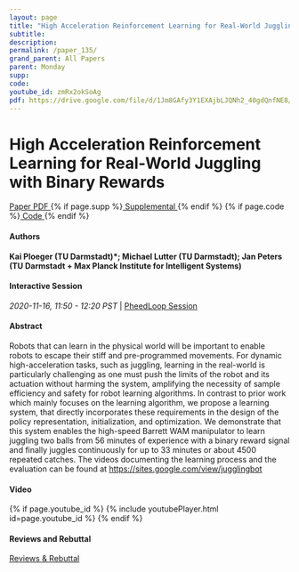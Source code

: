 ```yaml
---
layout: page
title: "High Acceleration Reinforcement Learning for Real-World Juggling with Binary Rewards"
subtitle: 
description:
permalink: /paper_135/
grand_parent: All Papers
parent: Monday
supp: 
code: 
youtube_id: zmRx2okSoAg
pdf: https://drive.google.com/file/d/1Jm8GAfy3Y1EXAjbLJQNh2_40gdQnfNE8/view
---
```


# High Acceleration Reinforcement Learning for Real-World Juggling with Binary Rewards

<a href="https://drive.google.com/file/d/1Jm8GAfy3Y1EXAjbLJQNh2_40gdQnfNE8/view" target="_blank" rel="noopener noreferrer" class="btn btn-blue"><i class="fa fa-file-text-o" aria-hidden="true"></i> Paper PDF </a> {% if page.supp %}<a href="" target="_blank" rel="noopener noreferrer" class="btn btn-green"><i class="fa fa-file-text-o" aria-hidden="true"></i> Supplemental </a>{% endif %} {% if page.code %}<a href="" target="_blank" rel="noopener noreferrer" class="btn"><i class="fa fa-github" aria-hidden="true"></i> Code </a>{% endif %} 

#### Authors
**Kai Ploeger (TU Darmstadt)*; Michael Lutter (TU Darmstadt); Jan Peters (TU Darmstadt + Max Planck Institute for Intelligent Systems)**

#### Interactive Session
<em>2020-11-16, 11:50 - 12:20 PST </em> | <a href="https://pheedloop.com/corl2020/virtual/?page=sessions&section=SESTZB9N1ASD10OHZ" target="_blank" rel="noopener noreferrer"> PheedLoop Session <i class="fa fa-external-link" aria-hidden="true"></i> </a> 

#### Abstract
Robots that can learn in the physical world will be important to enable robots to escape their stiff and pre-programmed movements.  For dynamic high-acceleration tasks, such as juggling, learning in the real-world is particularly challenging  as  one  must  push  the  limits  of  the  robot  and  its  actuation  without harming the system, amplifying the necessity of sample efficiency and safety for robot learning algorithms.  In contrast to prior work which mainly focuses on the learning algorithm, we propose a learning system, that directly incorporates these requirements in the design of the policy representation,  initialization,  and optimization.  We demonstrate that this system enables the high-speed Barrett WAM manipulator to learn juggling two balls from 56 minutes of experience with a binary reward signal and finally juggles continuously for up to 33 minutes or about 4500 repeated catches. The videos documenting the learning process and the evaluation can be found at <a href="https://sites.google.com/view/jugglingbot" target="_blank">https://sites.google.com/view/jugglingbot</a>

#### Video
{% if page.youtube_id %}
{% include youtubePlayer.html id=page.youtube_id %}
{% endif %}

#### Reviews and Rebuttal
<a href="" target="_blank" rel="noopener noreferrer" class="btn btn-purple"><i class="fa fa-pencil-square-o" aria-hidden="true"></i> Reviews & Rebuttal </a>

